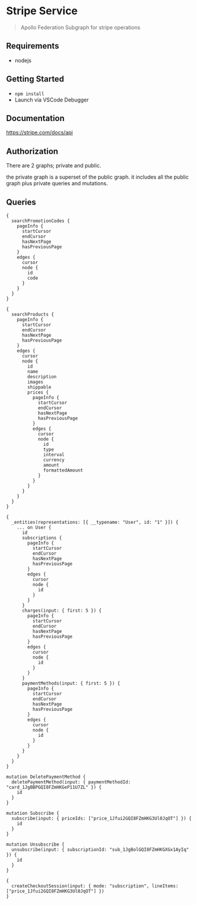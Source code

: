 # Stripe Service

> Apollo Federation Subgraph for stripe operations

## Requirements

- nodejs

## Getting Started

- `npm install`
- Launch via VSCode Debugger

## Documentation

https://stripe.com/docs/api

## Authorization

There are 2 graphs; private and public.

the private graph is a superset of the public graph. it includes all the public graph plus private queries and mutations.

## Queries

```gql
{
  searchPromotionCodes {
    pageInfo {
      startCursor
      endCursor
      hasNextPage
      hasPreviousPage
    }
    edges {
      cursor
      node {
        id
        code
      }
    }
  }
}
```


```gql
{
  searchProducts {
    pageInfo {
      startCursor
      endCursor
      hasNextPage
      hasPreviousPage
    }
    edges {
      cursor
      node {
        id
        name 
        description
        images
        shippable
        prices {
          pageInfo {
            startCursor
            endCursor
            hasNextPage
            hasPreviousPage
          }
          edges {
            cursor
            node {
              id
              type
              interval
              currency
              amount
              formattedAmount
            }
          }
        }
      }
    }
  }
}
```


```gql
{
  _entities(representations: [{ __typename: "User", id: "1" }]) {
    ... on User {
      id
      subscriptions {
        pageInfo {
          startCursor
          endCursor
          hasNextPage
          hasPreviousPage
        }
        edges {
          cursor
          node {
            id
          }
        }
      }
      charges(input: { first: 5 }) {
        pageInfo {
          startCursor
          endCursor
          hasNextPage
          hasPreviousPage
        }
        edges {
          cursor
          node {
            id
          }
        }
      }
      paymentMethods(input: { first: 5 }) {
        pageInfo {
          startCursor
          endCursor
          hasNextPage
          hasPreviousPage
        }
        edges {
          cursor
          node {
            id
          }
        }
      }
    }
  }
}
```

```gql
mutation DeletePaymentMethod {
  deletePaymentMethod(input: { paymentMethodId: "card_1JgBBPGQI8FZmHKGeP11U7ZL" }) {
    id
  }
}
```

```gql
mutation Subscribe {
  subscribe(input: { priceIds: ["price_1Jfui2GQI8FZmHKG3Ul0JqOT"] }) {
    id
  }
}
```

```gql
mutation Unsubscribe {
  unsubscribe(input: { subscriptionId: "sub_1JgBolGQI8FZmHKGXGx1AyIq" }) {
    id
  }
}
```

```gql
{
  createCheckoutSession(input: { mode: "subscription", lineItems: ["price_1Jfui2GQI8FZmHKG3Ul0JqOT"] })
}
```